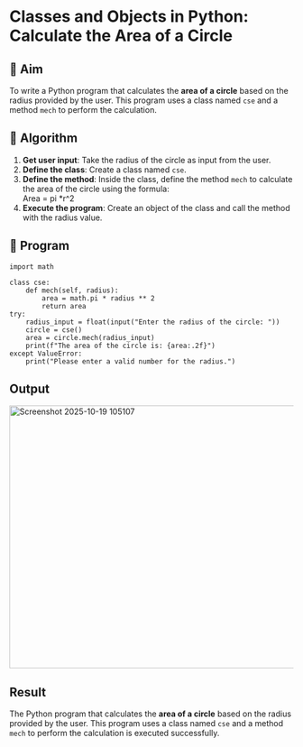 # Classes and Objects in Python: Calculate the Area of a Circle

## 🎯 Aim
To write a Python program that calculates the **area of a circle** based on the radius provided by the user. This program uses a class named `cse` and a method `mech` to perform the calculation.

## 🧠 Algorithm
1. **Get user input**: Take the radius of the circle as input from the user.
2. **Define the class**: Create a class named `cse`.
3. **Define the method**: Inside the class, define the method `mech` to calculate the area of the circle using the formula:  
   Area = pi *r^2 
4. **Execute the program**: Create an object of the class and call the method with the radius value.

## 🧾 Program
```
import math

class cse:
    def mech(self, radius):
        area = math.pi * radius ** 2
        return area
try:
    radius_input = float(input("Enter the radius of the circle: "))
    circle = cse()
    area = circle.mech(radius_input)
    print(f"The area of the circle is: {area:.2f}")
except ValueError:
    print("Please enter a valid number for the radius.")
```

## Output
<img width="1036" height="466" alt="Screenshot 2025-10-19 105107" src="https://github.com/user-attachments/assets/c5899abc-c310-4e44-a4e7-02a8061e2408" />

## Result
The Python program that calculates the **area of a circle** based on the radius provided by the user. This program uses a class named `cse` and a method `mech` to perform the calculation is executed successfully.
